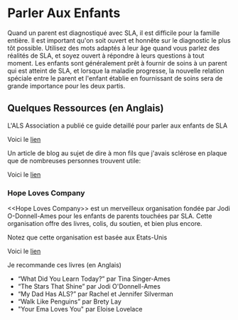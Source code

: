 # Parler Aux Enfants

Quand un parent est diagnostiqué avec SLA, il est difficile pour la famille entière.
Il est important qu'on soit ouvert et honnête sur le diagnostic le plus tôt possible.
Utilisez des mots adaptés à leur âge quand vous parlez des réalités de SLA, et soyez
ouvert à répondre à leurs questions à tout moment. Les enfants sont généralement prêt à fournir de soins à un parent qui est atteint de SLA, et lorsque la maladie progresse, la nouvelle relation spéciale entre le parent et l'enfant établie en fournissant
de soins sera de grande importance pour les deux partis.

## Quelques Ressources (en Anglais)

L'ALS Association a publié ce guide detaillé pour parler aux enfants de SLA

Voici le [lien](https://graphics.jsonline.com/jsi_news/documents/caregivers_als.pdf)

Un article de blog au sujet de dire à mon fils que j'avais sclérose en plaque que de nombreuses personnes trouvent utile:

Voici le [lien](https://glupavomomiche.wordpress.com/2012/03/10/the-three-letters/)

### Hope Loves Company

\<\<Hope Loves Company>> est un merveilleux organisation fondée par Jodi O-Donnell-Ames
pour les enfants de parents touchées par SLA. Cette organisation offre des livres, colis,
du soutien, et bien plus encore.

Notez que cette organisation est basée aux Etats-Unis

Voici le [lien](https://www.hopelovescompany.org/)

Je recommande ces livres (en Anglais)

* “What Did You Learn Today?” par Tina Singer-Ames
* “The Stars That Shine” par Jodi O'Donnell-Ames
* “My Dad Has ALS?” par Rachel et Jennifer Silverman
* “Walk Like Penguins” par Brety Lay
* "Your Ema Loves You" par Eloise Lovelace
